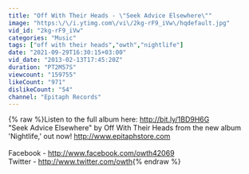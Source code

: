 ```yaml
---
title: "Off With Their Heads - \"Seek Advice Elsewhere\""
image: "https:\/\/i.ytimg.com\/vi\/2kg-rF9_iVw\/hqdefault.jpg"
vid_id: "2kg-rF9_iVw"
categories: "Music"
tags: ["off with their heads","owth","nightlife"]
date: "2021-09-29T16:30:15+03:00"
vid_date: "2013-02-13T17:45:20Z"
duration: "PT2M57S"
viewcount: "159755"
likeCount: "971"
dislikeCount: "54"
channel: "Epitaph Records"
---
```

{% raw %}Listen to the full album here: <a rel="nofollow" target="blank" href="http://bit.ly/1BD9H6G">http://bit.ly/1BD9H6G</a><br />&quot;Seek Advice Elsewhere&quot; by Off With Their Heads from the new album 'Nightlife,' out now! <a rel="nofollow" target="blank" href="http://www.epitaphstore.com">http://www.epitaphstore.com</a><br /><br />Facebook - <a rel="nofollow" target="blank" href="http://www.facebook.com/owth42069">http://www.facebook.com/owth42069</a><br />Twitter - <a rel="nofollow" target="blank" href="http://www.twitter.com/owth">http://www.twitter.com/owth</a>{% endraw %}
